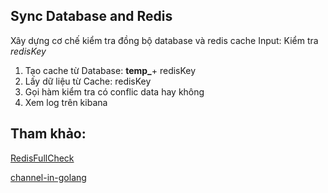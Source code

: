 
## Sync Database and Redis

  Xây dựng cơ chế kiểm tra đồng bộ database và redis cache
  Input: Kiểm tra *redisKey*
1. Tạo cache từ Database: **temp_**+ redisKey
2. Lấy dữ liệu từ Cache: redisKey
3. Gọi hàm kiểm tra có conflic data hay không
4. Xem log trên kibana



## Tham khảo:

[RedisFullCheck](https://github.com/alibaba/RedisFullCheck)

[channel-in-golang](https://www.geeksforgeeks.org/channel-in-golang/)
